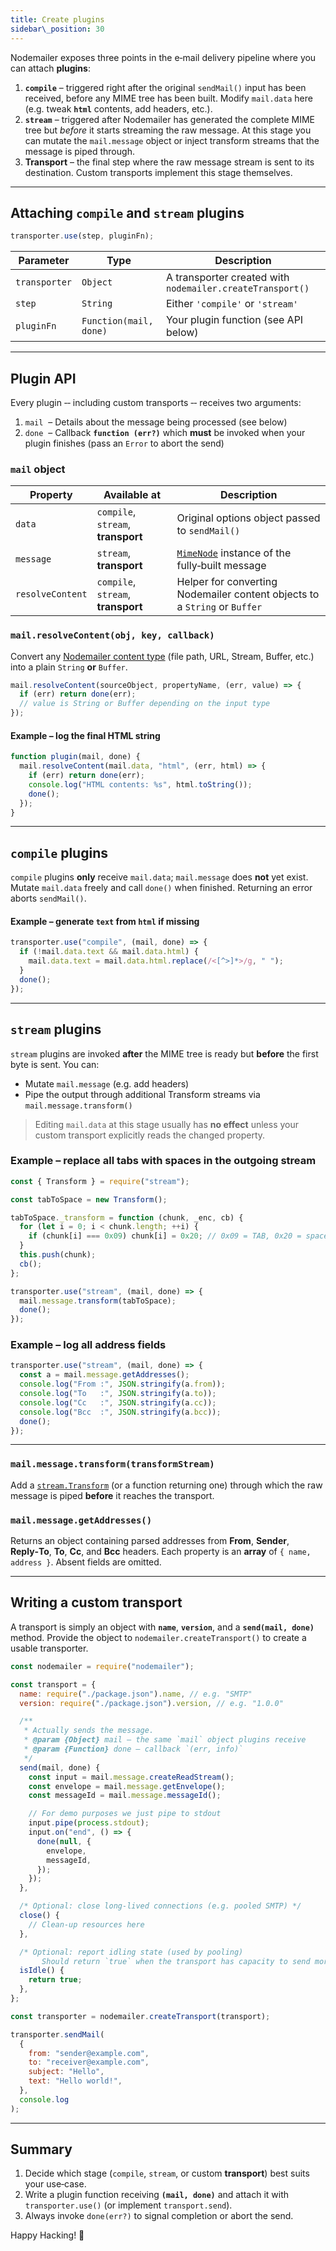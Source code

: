 ```yaml
---
title: Create plugins
sidebar\_position: 30
---
```


Nodemailer exposes three points in the e‑mail delivery pipeline where you can attach **plugins**:

1. **`compile`** – triggered right after the original `sendMail()` input has been received, before any MIME tree has been built. Modify `mail.data` here (e.g. tweak **`html`** contents, add headers, etc.).
2. **`stream`** – triggered after Nodemailer has generated the complete MIME tree but _before_ it starts streaming the raw message. At this stage you can mutate the `mail.message` object or inject transform streams that the message is piped through.
3. **Transport** – the final step where the raw message stream is sent to its destination. Custom transports implement this stage themselves.

---

## Attaching `compile` and `stream` plugins

```javascript
transporter.use(step, pluginFn);
```

| Parameter     | Type                   | Description                                               |
| ------------- | ---------------------- | --------------------------------------------------------- |
| `transporter` | `Object`               | A transporter created with `nodemailer.createTransport()` |
| `step`        | `String`               | Either `'compile'` or `'stream'`                          |
| `pluginFn`    | `Function(mail, done)` | Your plugin function (see API below)                      |

---

## Plugin API

Every plugin ‑‑ including custom transports ‑‑ receives two arguments:

1. `mail`  – Details about the message being processed (see below)
2. `done`  – Callback **`function (err?)`** which **must** be invoked when your plugin finishes (pass an `Error` to abort the send)

### `mail` object

| Property         | Available at                       | Description                                                                                                                   |
| ---------------- | ---------------------------------- | ----------------------------------------------------------------------------------------------------------------------------- |
| `data`           | `compile`, `stream`, **transport** | Original options object passed to `sendMail()`                                                                                |
| `message`        | `stream`, **transport**            | [`MimeNode`](https://github.com/nodemailer/nodemailer/blob/master/lib/mime-node/index.js) instance of the fully‑built message |
| `resolveContent` | `compile`, `stream`, **transport** | Helper for converting Nodemailer content objects to a `String` or `Buffer`                                                    |

### `mail.resolveContent(obj, key, callback)`

Convert any [Nodemailer content type](https://nodemailer.com/message/attachments/#possible-content-types) (file path, URL, Stream, Buffer, etc.) into a plain `String` **or** `Buffer`.

```javascript
mail.resolveContent(sourceObject, propertyName, (err, value) => {
  if (err) return done(err);
  // value is String or Buffer depending on the input type
});
```

#### Example – log the final HTML string

```javascript
function plugin(mail, done) {
  mail.resolveContent(mail.data, "html", (err, html) => {
    if (err) return done(err);
    console.log("HTML contents: %s", html.toString());
    done();
  });
}
```

---

## `compile` plugins

`compile` plugins **only** receive `mail.data`; `mail.message` does **not** yet exist. Mutate `mail.data` freely and call `done()` when finished. Returning an error aborts `sendMail()`.

#### Example – generate `text` from `html` if missing

```javascript
transporter.use("compile", (mail, done) => {
  if (!mail.data.text && mail.data.html) {
    mail.data.text = mail.data.html.replace(/<[^>]*>/g, " ");
  }
  done();
});
```

---

## `stream` plugins

`stream` plugins are invoked **after** the MIME tree is ready but **before** the first byte is sent. You can:

- Mutate `mail.message` (e.g. add headers)
- Pipe the output through additional Transform streams via `mail.message.transform()`

> Editing `mail.data` at this stage usually has **no effect** unless your custom transport explicitly reads the changed property.

### Example – replace all tabs with spaces in the outgoing stream

```javascript
const { Transform } = require("stream");

const tabToSpace = new Transform();

tabToSpace._transform = function (chunk, _enc, cb) {
  for (let i = 0; i < chunk.length; ++i) {
    if (chunk[i] === 0x09) chunk[i] = 0x20; // 0x09 = TAB, 0x20 = space
  }
  this.push(chunk);
  cb();
};

transporter.use("stream", (mail, done) => {
  mail.message.transform(tabToSpace);
  done();
});
```

### Example – log all address fields

```javascript
transporter.use("stream", (mail, done) => {
  const a = mail.message.getAddresses();
  console.log("From :", JSON.stringify(a.from));
  console.log("To   :", JSON.stringify(a.to));
  console.log("Cc   :", JSON.stringify(a.cc));
  console.log("Bcc  :", JSON.stringify(a.bcc));
  done();
});
```

---

### `mail.message.transform(transformStream)`

Add a [`stream.Transform`](https://nodejs.org/api/stream.html#class-streamtransform) (or a function returning one) through which the raw message is piped **before** it reaches the transport.

### `mail.message.getAddresses()`

Returns an object containing parsed addresses from **From**, **Sender**, **Reply‑To**, **To**, **Cc**, and **Bcc** headers. Each property is an **array** of `{ name, address }`. Absent fields are omitted.

---

## Writing a custom transport

A transport is simply an object with **`name`**, **`version`**, and a **`send(mail, done)`** method. Provide the object to `nodemailer.createTransport()` to create a usable transporter.

```javascript
const nodemailer = require("nodemailer");

const transport = {
  name: require("./package.json").name, // e.g. "SMTP"
  version: require("./package.json").version, // e.g. "1.0.0"

  /**
   * Actually sends the message.
   * @param {Object} mail – the same `mail` object plugins receive
   * @param {Function} done – callback `(err, info)`
   */
  send(mail, done) {
    const input = mail.message.createReadStream();
    const envelope = mail.message.getEnvelope();
    const messageId = mail.message.messageId();

    // For demo purposes we just pipe to stdout
    input.pipe(process.stdout);
    input.on("end", () => {
      done(null, {
        envelope,
        messageId,
      });
    });
  },

  /* Optional: close long‑lived connections (e.g. pooled SMTP) */
  close() {
    // Clean‑up resources here
  },

  /* Optional: report idling state (used by pooling)
       Should return `true` when the transport has capacity to send more messages. */
  isIdle() {
    return true;
  },
};

const transporter = nodemailer.createTransport(transport);

transporter.sendMail(
  {
    from: "sender@example.com",
    to: "receiver@example.com",
    subject: "Hello",
    text: "Hello world!",
  },
  console.log
);
```

---

## Summary

1. Decide which stage (`compile`, `stream`, or custom **transport**) best suits your use‑case.
2. Write a plugin function receiving **`(mail, done)`** and attach it with `transporter.use()` (or implement `transport.send`).
3. Always invoke `done(err?)` to signal completion or abort the send.

Happy Hacking! 🚀

